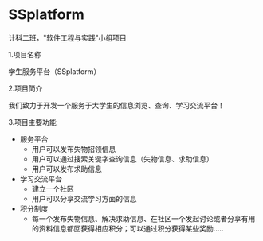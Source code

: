 # SSplatform
计科二班，"软件工程与实践"小组项目

1.项目名称

学生服务平台（SSplatform）

2.项目简介

我们致力于开发一个服务于大学生的信息浏览、查询、学习交流平台！

3.项目主要功能
* 服务平台
  * 用户可以发布失物招领信息
  * 用户可以通过搜索关键字查询信息（失物信息、求助信息）
  * 用户可以发布求助信息
* 学习交流平台
  * 建立一个社区
  * 用户可以分享交流学习方面的信息
* 积分制度
  * 每一个发布失物信息、解决求助信息、在社区一个发起讨论或者分享有用的资料信息都回获得相应积分；可以通过积分获得某些奖励.....
